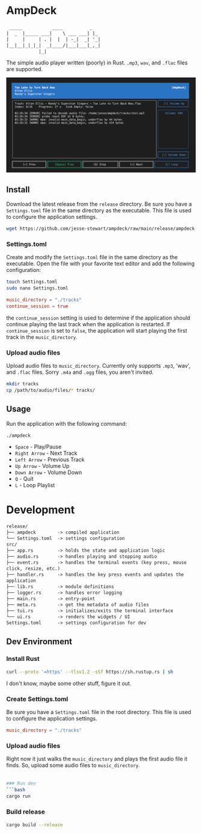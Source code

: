 # AmpDeck
```
 _____           ____          _   
|  _  |_____ ___|    \ ___ ___| |_ 
|     |     | . |  |  | -_|  _| '_|
|__|__|_|_|_|  _|____/|___|___|_,_|
            |_|                                               
```

The simple audio player written (poorly) in Rust. `.mp3`, `wav`, and `.flac` files are supported.

![Image](assets/image.png "Text user interface screenshot for Ampdeck")

## Install

Download the latest release from the `release` directory. Be sure you have a `Settings.toml` file in the same directory as the executable. This file is used to configure the application settings.

```bash
wget https://github.com/jesse-stewart/ampdeck/raw/main/release/ampdeck
```

### Settings.toml

Create and modify the `Settings.toml` file in the same directory as the executable. Open the file with your favorite text editor and add the following configuration:

```bash
touch Settings.toml
sudo nano Settings.toml
```

```toml
music_directory = "./tracks"
continue_session = true
```

the `continue_session` setting is used to determine if the application should continue playing the last track when the application is restarted. If `continue_session` is set to `false`, the application will start playing the first track in the `music_directory`.

### Upload audio files
Upload audio files to `music_directory`. Currently only supports `.mp3`, 'wav', and `.flac` files. Sorry `.m4a` and `.ogg` files, you aren't invited.

```bash
mkdir tracks
cp /path/to/audio/files/* tracks/
```

## Usage

Run the application with the following command:

```bash
./ampdeck
```

- `Space` - Play/Pause
- `Right Arrow` - Next Track
- `Left Arrow` - Previous Track
- `Up Arrow` - Volume Up
- `Down Arrow` - Volume Down
- `Q` - Quit
- `L` - Loop Playlist


# Development

```text
release/
├── ampdeck        -> compiled application
└── Settings.toml  -> settings configuration
src/
├── app.rs         -> holds the state and application logic
├── audio.rs       -> handles playing and stopping audio
├── event.rs       -> handles the terminal events (key press, mouse click, resize, etc.)
├── handler.rs     -> handles the key press events and updates the application
├── lib.rs         -> module definitions
├── logger.rs      -> handles error logging
├── main.rs        -> entry-point
├── meta.rs        -> get the metadata of audio files
├── tui.rs         -> initializes/exits the terminal interface
└── ui.rs          -> renders the widgets / UI
Settings.toml      -> settings configuration for dev
```

## Dev Environment

### Install Rust
```bash
curl --proto '=https' --tlsv1.2 -sSf https://sh.rustup.rs | sh
```

I don't know, maybe some other stuff, figure it out.

### Create Settings.toml

Be sure you have a `Settings.toml` file in the root directory. This file is used to configure the application settings.
```toml
music_directory = "./tracks"
```

### Upload audio files

Right now it just walks the `music_directory` and plays the first audio file it finds. So, upload some audio files to `music_directory`.

```bash

### Run dev
```bash
cargo run
```

### Build release
```bash
cargo build --release
```
